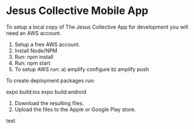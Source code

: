 # Jesus Collective Mobile App
To setup a local copy of The Jesus Collective App for development you will need an AWS account.

1. Setup a free AWS account.
2. Install Node/NPM
3. Run: npm install
4. Run: npm start
5. To setup AWS run:
    a) amplify configure
    b) amplify push
    
To create deployment packages run:

expo build:ios
expo build:android

1. Download the resulting files.
2. Upload the files to the Apple or Google Play store.

test
